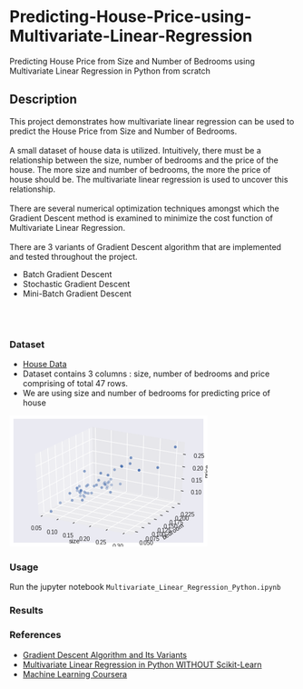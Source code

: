 # Predicting-House-Price-using-Multivariate-Linear-Regression
Predicting House Price from Size and Number of Bedrooms using Multivariate Linear Regression in Python from scratch

## Description
This project demonstrates how multivariate linear regression can be used to predict the House Price from Size and Number of Bedrooms.
<br/>
<br/>
A small dataset of house data is utilized. Intuitively, there must be a relationship between the size, number of bedrooms and the price of the house. The more size and number of bedrooms, the more the price of house should be. The multivariate linear regression is used to uncover this relationship.
<br/>
<br/>
There are several numerical optimization techniques amongst which the Gradient Descent method is examined to minimize the cost function of Multivariate Linear Regression.
<br/>
<br/>
There are 3 variants of Gradient Descent algorithm that are implemented and tested throughout the project. 
- Batch Gradient Descent
- Stochastic Gradient Descent
- Mini-Batch Gradient Descent
<br/>
<br/>


### Dataset
- [House Data](https://github.com/kaustubholpadkar/Predicting-House-Price-using-Multivariate-Linear-Regression/blob/master/home.txt)
- Dataset contains 3 columns : size, number of bedrooms	and price comprising of total 47 rows.
- We are using size and number of bedrooms for predicting price of house

![data](data.png)

### Usage
Run the jupyter notebook `Multivariate_Linear_Regression_Python.ipynb`

### Results


### References
- [Gradient Descent Algorithm and Its Variants](https://towardsdatascience.com/gradient-descent-algorithm-and-its-variants-10f652806a3)
- [Multivariate Linear Regression in Python WITHOUT Scikit-Learn](https://medium.com/we-are-orb/multivariate-linear-regression-in-python-without-scikit-learn-7091b1d45905)
- [Machine Learning Coursera](https://www.coursera.org/learn/machine-learning)

